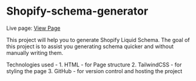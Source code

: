 # Shopify-schema-generator

Live page: <a target="_blank" href="https://mavemohiuddin.github.io/Shopify-schema-generator/">View Page</a>

This project will help you to generate Shopify Liquid Schema. The goal of this project is to assist you generating schema quicker and without manually writing them.

Technologies used - 
    1. HTML         - for Page structure
    2. TailwindCSS  - for styling the page
    3. GitHub       - for version control and hosting the project
